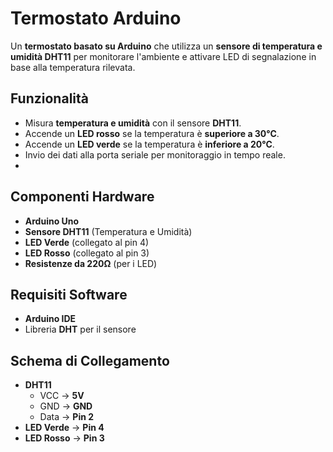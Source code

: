 # Termostato Arduino

Un **termostato basato su Arduino** che utilizza un **sensore di temperatura e umidità DHT11** per monitorare l'ambiente e attivare LED di segnalazione in base alla temperatura rilevata.

##  Funzionalità
- Misura **temperatura e umidità** con il sensore **DHT11**.
- Accende un **LED rosso** se la temperatura è **superiore a 30°C**.
- Accende un **LED verde** se la temperatura è **inferiore a 20°C**.
- Invio dei dati alla porta seriale per monitoraggio in tempo reale.
- 
##  Componenti Hardware
- **Arduino Uno**
- **Sensore DHT11** (Temperatura e Umidità)
- **LED Verde** (collegato al pin 4)
- **LED Rosso** (collegato al pin 3)
- **Resistenze da 220Ω** (per i LED)

##  Requisiti Software
- **Arduino IDE**
- Libreria **DHT** per il sensore  
  
##  Schema di Collegamento
- **DHT11**  
  - VCC → **5V**  
  - GND → **GND**  
  - Data → **Pin 2**  
- **LED Verde** → **Pin 4**  
- **LED Rosso** → **Pin 3**
  




